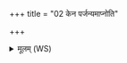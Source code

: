 +++
title = "02 केन पर्जन्यमाप्नोति"

+++
<details><summary>मूलम् (WS)</summary>

केन पर्जन्यमाप्नोति केन सोमं विचक्षणम् ।  
केनेममग्निं पुरुषः केन संवत्सरं ममे ॥ २ ॥
</details>